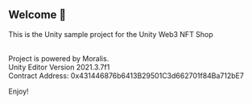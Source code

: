 <h2>Welcome 👋</h2>

This is the Unity sample project for the Unity Web3 NFT Shop


<br>
Project is powered by Moralis.

<br>
Unity Editor Version 2021.3.7f1

<br>
Contract Address: 0x431446876b6413B29501C3d662701f84Ba712bE7

Enjoy!
